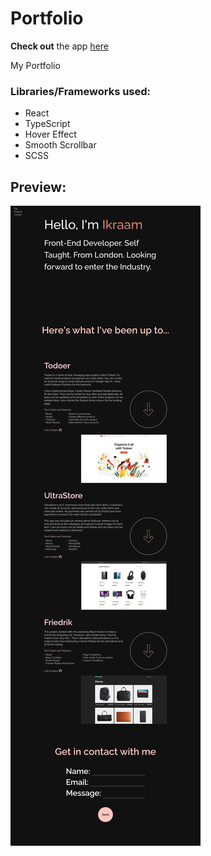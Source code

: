 # Portfolio

**Check out** the app [here](https://ikraam-portfolio.netlify.app/)

My Portfolio

### Libraries/Frameworks used:

- React
- TypeScript
- Hover Effect
- Smooth Scrollbar
- SCSS

## Preview:

![Preview](/preview.webp)
